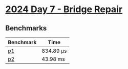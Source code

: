 # [2024 Day 7 - Bridge Repair](https://adventofcode.com/2024/day/7)

## Benchmarks

<!-- BEGIN benches -->
| Benchmark              | Time       |
| ---------------------- | ---------- |
| [p1](./src/lib.rs#L6)  | 834.89 µs |
| [p2](./src/lib.rs#L28) | 43.98 ms   |
<!-- END benches -->
<!-- BEGIN other_benches -->

<!-- END other_benches -->